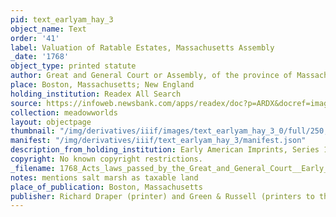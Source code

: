```yaml
---
pid: text_earlyam_hay_3
object_name: Text
order: '41'
label: Valuation of Ratable Estates, Massachusetts Assembly
_date: '1768'
object_type: printed statute
author: Great and General Court or Assembly, of the province of Massachussets-Bay
place: Boston, Massachusetts; New England
holding_institution: Readex All Search
source: https://infoweb.newsbank.com/apps/readex/doc?p=ARDX&docref=image/v2%3A0F2B1FCB879B099B%40EAIX-0F2FD49E14DB2450%40-0F862B82E902D338%4010.
collection: meadowworlds
layout: objectpage
thumbnail: "/img/derivatives/iiif/images/text_earlyam_hay_3_0/full/250,/0/default.jpg"
manifest: "/img/derivatives/iiif/text_earlyam_hay_3/manifest.json"
description_from_holding_institution: Early American Imprints, Series 1, no. 10961
copyright: No known copyright restrictions.
_filename: 1768_Acts_laws_passed_by_the_Great_and_General_Court__Early_American_Imprints_Series_1_no_10961.pdf
notes: mentions salt marsh as taxable land
place_of_publication: Boston, Massachusetts
publisher: Richard Draper (printer) and Green & Russell (printers to the government)
---
```

